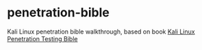 # penetration-bible
Kali Linux penetration bible walkthrough, based on book [Kali Linux Penetration Testing Bible](https://www.amazon.com/Kali-Linux-Penetration-Testing-Bible-ebook/dp/B093NN1NWB/ref=tmm_kin_swatch_0?_encoding=UTF8&qid=1659869638&sr=1-2)
